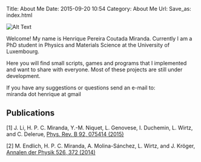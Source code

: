 Title: About Me 
Date: 2015-09-20 10:54
Category: About Me
Url:
Save_as: index.html

![Alt Text]({filename}/images/me.jpg)

Welcome!
My name is Henrique Pereira Coutada Miranda.
Currently I am a PhD student in Physics and Materials Science at the University of Luxembourg.

Here you will find small scripts, games and programs that I implemented and want to share with everyone.
Most of these projects are still under development.

If you have any suggestions or questions send an e-mail to:  
miranda dot henrique at gmail

Publications
------------

[1] J. Li, H. P. C. Miranda, Y.-M. Niquet, L. Genovese, I. Duchemin, L. Wirtz, and C. Delerue, [Phys. Rev. B 92, 075414 (2015)](http://link.aps.org/doi/10.1103/PhysRevB.92.075414)

[2] M. Endlich, H. P. C. Miranda, A. Molina-Sánchez, L. Wirtz, and J. Kröger, [Annalen der Physik 526, 372 (2014)](http://onlinelibrary.wiley.com/doi/10.1002/andp.201400091/abstract)

